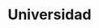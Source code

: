 ---
layout: page
title: Universidad
permalink: /Universidad/
parent: Documentación funcional
nav_order: 2
---